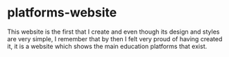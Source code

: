 # platforms-website
This website is the first that I create and even though its design and styles are very simple, I remember that by then I felt very proud of having created it, it is a website which shows the main education platforms that exist.
